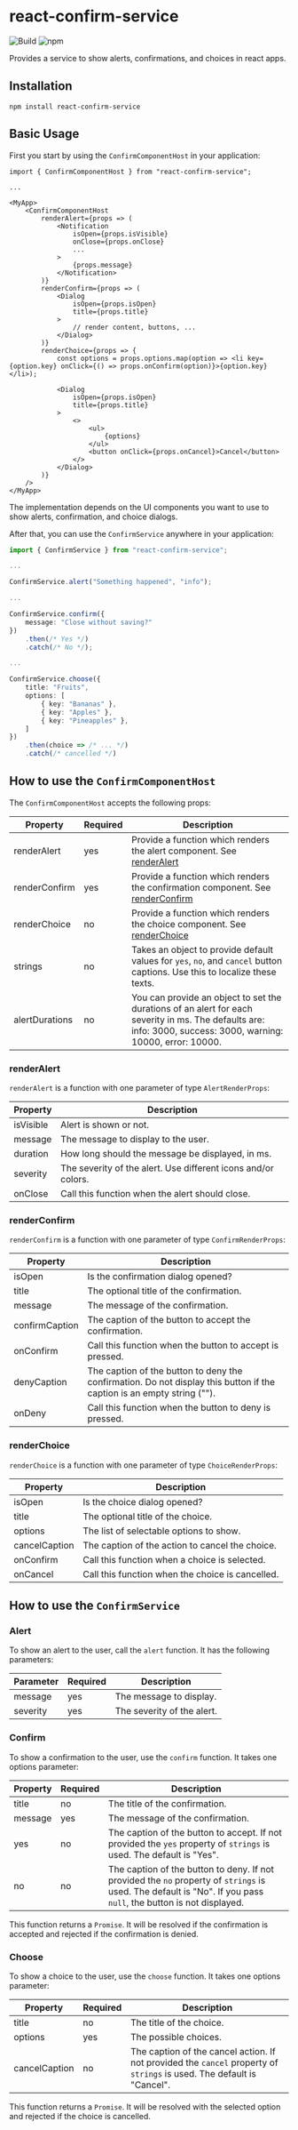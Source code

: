 # react-confirm-service

![Build](https://github.com/atheck/react-confirm-service/actions/workflows/main.yml/badge.svg)
![npm](https://img.shields.io/npm/v/react-confirm-service)

Provides a service to show alerts, confirmations, and choices in react apps.

## Installation

`npm install react-confirm-service`

## Basic Usage

First you start by using the `ConfirmComponentHost` in your application:

~~~tsx
import { ConfirmComponentHost } from "react-confirm-service";

...

<MyApp>
    <ConfirmComponentHost
        renderAlert={props => (
            <Notification
                isOpen={props.isVisible}
                onClose={props.onClose}
                ...
            >
                {props.message}
            </Notification>
        )}
        renderConfirm={props => (
            <Dialog
                isOpen={props.isOpen}
                title={props.title}
            >
                // render content, buttons, ...
            </Dialog>
        )}
        renderChoice={props => {
            const options = props.options.map(option => <li key={option.key} onClick={() => props.onConfirm(option)}>{option.key}</li>);

            <Dialog
                isOpen={props.isOpen}
                title={props.title}
            >
                <>
                    <ul>
                        {options}
                    </ul>
                    <button onClick={props.onCancel}>Cancel</button>
                </>
            </Dialog>
        )}
    />
</MyApp>
~~~

The implementation depends on the UI components you want to use to show alerts, confirmation, and choice dialogs.

After that, you can use the `ConfirmService` anywhere in your application:

~~~ts
import { ConfirmService } from "react-confirm-service";

...

ConfirmService.alert("Something happened", "info");

...

ConfirmService.confirm({
    message: "Close without saving?"
})
    .then(/* Yes */)
    .catch(/* No */);

...

ConfirmService.choose({
    title: "Fruits",
    options: [
        { key: "Bananas" },
        { key: "Apples" },
        { key: "Pineapples" },
    ]
})
    .then(choice => /* ... */)
    .catch(/* cancelled */)
~~~

## How to use the `ConfirmComponentHost`

The `ConfirmComponentHost` accepts the following props:

| Property | Required | Description |
| --- | --- | --- |
| renderAlert | yes | Provide a function which renders the alert component. See [renderAlert](#renderAlert) |
| renderConfirm | yes | Provide a function which renders the confirmation component. See [renderConfirm](#renderConfirm) |
| renderChoice | no | Provide a function which renders the choice component. See [renderChoice](#renderChoice) |
| strings | no | Takes an object to provide default values for `yes`, `no`, and `cancel` button captions. Use this to localize these texts. |
| alertDurations | no | You can provide an object to set the durations of an alert for each severity in ms. The defaults are: info: 3000, success: 3000, warning: 10000, error: 10000. |

### renderAlert

`renderAlert` is a function with one parameter of type `AlertRenderProps`:

| Property | Description |
| --- | --- |
| isVisible  | Alert is shown or not. |
| message | The message to display to the user. |
| duration | How long should the message be displayed, in ms. |
| severity | The severity of the alert. Use different icons and/or colors. |
| onClose | Call this function when the alert should close. |

### renderConfirm

`renderConfirm` is a function with one parameter of type `ConfirmRenderProps`:

| Property | Description |
| --- | --- |
| isOpen | Is the confirmation dialog opened? |
| title | The optional title of the confirmation. |
| message | The message of the confirmation. |
| confirmCaption | The caption of the button to accept the confirmation. |
| onConfirm | Call this function when the button to accept is pressed. |
| denyCaption | The caption of the button to deny the confirmation. Do not display this button if the caption is an empty string (""). |
| onDeny | Call this function when the button to deny is pressed. |

### renderChoice

`renderChoice` is a function with one parameter of type `ChoiceRenderProps`:

| Property | Description |
| --- | --- |
| isOpen | Is the choice dialog opened? |
| title | The optional title of the choice. |
| options | The list of selectable options to show. |
| cancelCaption | The caption of the action to cancel the choice. |
| onConfirm | Call this function when a choice is selected. |
| onCancel | Call this function when the choice is cancelled. |

## How to use the `ConfirmService`

### Alert

To show an alert to the user, call the `alert` function. It has the following parameters:

| Parameter | Required | Description |
| --- | --- | --- |
| message | yes | The message to display. |
| severity | yes | The severity of the alert. |

### Confirm

To show a confirmation to the user, use the `confirm` function. It takes one options parameter:

| Property | Required | Description |
| --- | --- | --- |
| title | no | The title of the confirmation. |
| message | yes | The message of the confirmation. |
| yes | no | The caption of the button to accept. If not provided the `yes` property of `strings` is used. The default is "Yes". |
| no | no | The caption of the button to deny. If not provided the `no` property of `strings` is used. The default is "No". If you pass `null`, the button is not displayed. |

This function returns a `Promise`. It will be resolved if the confirmation is accepted and rejected if the confirmation is denied.

### Choose

To show a choice to the user, use the `choose` function. It takes one options parameter:

| Property | Required | Description |
| --- | --- | --- |
| title | no | The title of the choice. |
| options | yes | The possible choices. |
| cancelCaption | no | The caption of the cancel action. If not provided the `cancel` property of `strings` is used. The default is "Cancel". |

This function returns a `Promise`. It will be resolved with the selected option and rejected if the choice is cancelled.
